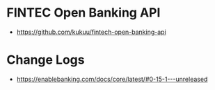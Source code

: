 # FINTEC Open Banking API

- https://github.com/kukuu/fintech-open-banking-api

# Change Logs 

- https://enablebanking.com/docs/core/latest/#0-15-1---unreleased
 
 
  
 
 
